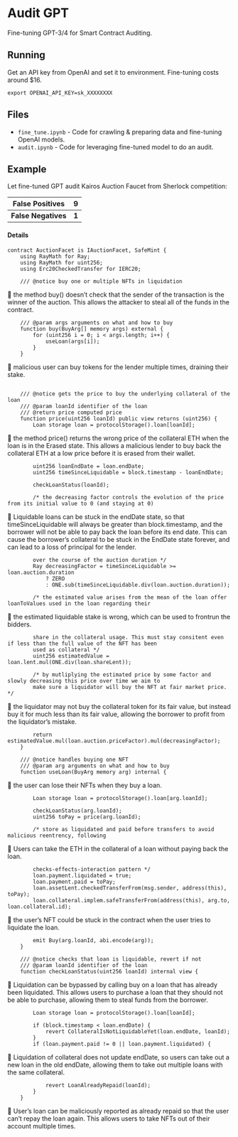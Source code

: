 # Audit GPT
Fine-tuning GPT-3/4 for Smart Contract Auditing.


## Running
Get an API key from OpenAI and set it to environment. Fine-tuning costs around $16.
```
export OPENAI_API_KEY=sk_XXXXXXXX
```

## Files
* `fine_tune.ipynb` - Code for crawling & preparing data and fine-tuning OpenAI models.
* `audit.ipynb` - Code for leveraging fine-tuned model to do an audit. 

## Example

Let fine-tuned GPT audit Kairos Auction Faucet from Sherlock competition:

| **False Positives** | **9** |
|---------------------|-------|
| **False Negatives** | **1** |

#### Details
```solidity
contract AuctionFacet is IAuctionFacet, SafeMint {
    using RayMath for Ray;
    using RayMath for uint256;
    using Erc20CheckedTransfer for IERC20;

    /// @notice buy one or multiple NFTs in liquidation
```
🤖️  the method buy() doesn’t check that the sender of the transaction is the winner of the auction. This allows the attacker to steal all of the funds in the contract.
```solidity
    /// @param args arguments on what and how to buy
    function buy(BuyArg[] memory args) external {
        for (uint256 i = 0; i < args.length; i++) {
            useLoan(args[i]);
        }
    }
```
🤖️  malicious user can buy tokens for the lender multiple times, draining their stake.
```solidity

    /// @notice gets the price to buy the underlying collateral of the loan
    /// @param loanId identifier of the loan
    /// @return price computed price
    function price(uint256 loanId) public view returns (uint256) {
        Loan storage loan = protocolStorage().loan[loanId];
```
🤖️  the method price() returns the wrong price of the collateral ETH when the loan is in the Erased state. This allows a malicious lender to buy back the collateral ETH at a low price before it is erased from their wallet.
```solidity
        uint256 loanEndDate = loan.endDate;
        uint256 timeSinceLiquidable = block.timestamp - loanEndDate;

        checkLoanStatus(loanId);

        /* the decreasing factor controls the evolution of the price from its initial value to 0 (and staying at 0)
```
🤖️  Liquidable loans can be stuck in the endDate state, so that timeSinceLiquidable will always be greater than block.timestamp, and the borrower will not be able to pay back the loan before its end date. This can cause the borrower’s collateral to be stuck in the EndDate state forever, and can lead to a loss of principal for the lender.
```solidity
        over the course of the auction duration */
        Ray decreasingFactor = timeSinceLiquidable >= loan.auction.duration
            ? ZERO
            : ONE.sub(timeSinceLiquidable.div(loan.auction.duration));

        /* the estimated value arises from the mean of the loan offer loanToValues used in the loan regarding their
```
🤖️  the estimated liquidable stake is wrong, which can be used to frontrun the bidders.
```solidity
        share in the collateral usage. This must stay consitent even if less than the full value of the NFT has been
        used as collateral */
        uint256 estimatedValue = loan.lent.mul(ONE.div(loan.shareLent));

        /* by mutliplying the estimated price by some factor and slowly decreasing this price over time we aim to
        make sure a liquidator will buy the NFT at fair market price. */
```
🤖️  the liquidator may not buy the collateral token for its fair value, but instead buy it for much less than its fair value, allowing the borrower to profit from the liquidator’s mistake.
```solidity
        return estimatedValue.mul(loan.auction.priceFactor).mul(decreasingFactor);
    }

    /// @notice handles buying one NFT
    /// @param arg arguments on what and how to buy
    function useLoan(BuyArg memory arg) internal {
```
🤖️  the user can lose their NFTs when they buy a loan.
```solidity
        Loan storage loan = protocolStorage().loan[arg.loanId];

        checkLoanStatus(arg.loanId);
        uint256 toPay = price(arg.loanId);

        /* store as liquidated and paid before transfers to avoid malicious reentrency, following
```
🤖️  Users can take the ETH in the collateral of a loan without paying back the loan.
```solidity
        checks-effects-interaction pattern */
        loan.payment.liquidated = true;
        loan.payment.paid = toPay;
        loan.assetLent.checkedTransferFrom(msg.sender, address(this), toPay);
        loan.collateral.implem.safeTransferFrom(address(this), arg.to, loan.collateral.id);

```
🤖️  the user’s NFT could be stuck in the contract when the user tries to liquidate the loan.
```solidity
        emit Buy(arg.loanId, abi.encode(arg));
    }

    /// @notice checks that loan is liquidable, revert if not
    /// @param loanId identifier of the loan
    function checkLoanStatus(uint256 loanId) internal view {
```
🤖️  Liquidation can be bypassed by calling buy on a loan that has already been liquidated. This allows users to purchase a loan that they should not be able to purchase, allowing them to steal funds from the borrower.
```solidity
        Loan storage loan = protocolStorage().loan[loanId];

        if (block.timestamp < loan.endDate) {
            revert CollateralIsNotLiquidableYet(loan.endDate, loanId);
        }
        if (loan.payment.paid != 0 || loan.payment.liquidated) {
```
🤖️  Liquidation of collateral does not update endDate, so users can take out a new loan in the old endDate, allowing them to take out multiple loans with the same collateral.
```solidity
            revert LoanAlreadyRepaid(loanId);
        }
    }
```
🤖️  User’s loan can be maliciously reported as already repaid so that the user can’t repay the loan again. This allows users to take NFTs out of their account multiple times.
